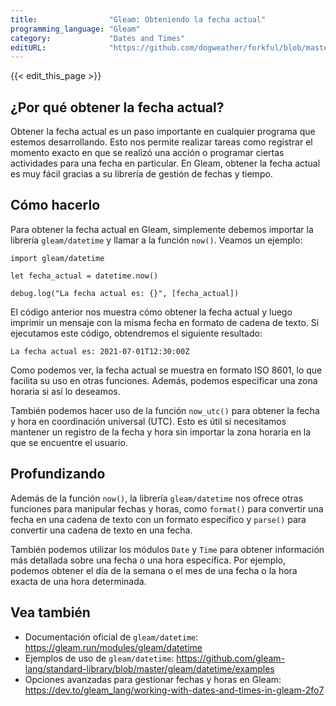 ```yaml
---
title:                "Gleam: Obteniendo la fecha actual"
programming_language: "Gleam"
category:             "Dates and Times"
editURL:              "https://github.com/dogweather/forkful/blob/master/content/es/gleam/getting-the-current-date.md"
---
```


{{< edit_this_page >}}

## ¿Por qué obtener la fecha actual?

Obtener la fecha actual es un paso importante en cualquier programa que estemos desarrollando. Esto nos permite realizar tareas como registrar el momento exacto en que se realizó una acción o programar ciertas actividades para una fecha en particular. En Gleam, obtener la fecha actual es muy fácil gracias a su librería de gestión de fechas y tiempo.

## Cómo hacerlo

Para obtener la fecha actual en Gleam, simplemente debemos importar la librería `gleam/datetime` y llamar a la función `now()`. Veamos un ejemplo:

```Gleam
import gleam/datetime

let fecha_actual = datetime.now()

debug.log("La fecha actual es: {}", [fecha_actual])
```

El código anterior nos muestra cómo obtener la fecha actual y luego imprimir un mensaje con la misma fecha en formato de cadena de texto. Si ejecutamos este código, obtendremos el siguiente resultado:

```
La fecha actual es: 2021-07-01T12:30:00Z
```

Como podemos ver, la fecha actual se muestra en formato ISO 8601, lo que facilita su uso en otras funciones. Además, podemos especificar una zona horaria si así lo deseamos.

También podemos hacer uso de la función `now_utc()` para obtener la fecha y hora en coordinación universal (UTC). Esto es útil si necesitamos mantener un registro de la fecha y hora sin importar la zona horaria en la que se encuentre el usuario.

## Profundizando

Además de la función `now()`, la librería `gleam/datetime` nos ofrece otras funciones para manipular fechas y horas, como `format()` para convertir una fecha en una cadena de texto con un formato específico y `parse()` para convertir una cadena de texto en una fecha.

También podemos utilizar los módulos `Date` y `Time` para obtener información más detallada sobre una fecha o una hora específica. Por ejemplo, podemos obtener el día de la semana o el mes de una fecha o la hora exacta de una hora determinada.

## Vea también

- Documentación oficial de `gleam/datetime`: https://gleam.run/modules/gleam/datetime
- Ejemplos de uso de `gleam/datetime`: https://github.com/gleam-lang/standard-library/blob/master/gleam/datetime/examples
- Opciones avanzadas para gestionar fechas y horas en Gleam: https://dev.to/gleam_lang/working-with-dates-and-times-in-gleam-2fo7